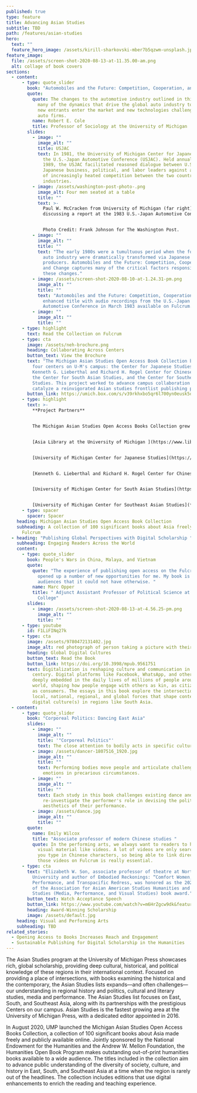 ```yaml
---
published: true
type: feature
title: Advancing Asian Studies
subtitle: TBD
path: /features/asian-studies
hero:
  text: ""
  feature_hero_image: /assets/kirill-sharkovski-mber7b5qzwm-unsplash.jpg
feature_image:
  file: /assets/screen-shot-2020-08-13-at-11.35.00-am.png
  alt: collage of book covers
sections:
  - content:
      - type: quote_slider
        book: "Automobiles and the Future: Competition, Cooperation, and Change"
        quote:
          quote: The changes to the automotive industry outlined in this volume underlie
            many of the dynamics that drive the global auto industry today as
            new entrants enter the market and new technologies challenge all
            auto firms.
          name: Robert E. Cole
          title: Professor of Sociology at the University of Michigan
        slides:
          - image: ""
            image_alt: ""
            title: USJAC
            text: In 1981, the University of Michigan Center for Japanese Studies launched
              the U.S.-Japan Automotive Conference (USJAC). Held annually until
              1989, the USJAC facilitated reasoned dialogue between U.S. and
              Japanese business, political, and labor leaders against a backdrop
              of increasingly heated competition between the two countries’ auto
              industries.
          - image: /assets/washington-post-photo-.png
            image_alt: Four men seated at a table
            title: ""
            text: >-
              Paul W. McCracken from University of Michigan (far right),
              discussing a report at the 1983 U.S.-Japan Automotive Conference.


              Photo Credit: Frank Johnson for The Washington Post.
          - image: ""
            image_alt: ""
            title: ""
            text: "The early 1980s were a tumultuous period when the fortunes of the U. S.
              auto industry were dramatically transformed via Japanese
              producers. Automobiles and the Future: Competition, Cooperation,
              and Change captures many of the critical factors responsible for
              these changes."
          - image: /assets/screen-shot-2020-08-10-at-1.24.31-pm.png
            image_alt: ""
            title: ""
            text: "Automobiles and the Future: Competition, Cooperation, and Change is an
              enhanced title with audio recordings from the U.S.-Japan
              Automotive Conference in March 1983 available on Fulcrum."
          - image: ""
            image_alt: ""
            title: ""
      - type: highlight
        text: Read the Collection on Fulcrum
      - type: cta
        image: /assets/neh-brochure.png
        heading: Collaborating Across Centers
        button_text: View the Brochure
        text: "The Michigan Asian Studies Open Access Book Collection brought together
          four centers on U-M's campus: the Center for Japanese Studies, the
          Kenneth G. Lieberthal and Richard H. Rogel Center for Chinese Studies,
          the Center for South Asian Studies, and the Center for Southeast Asian
          Studies. This project worked to advance campus collaboration and
          catalyze a reinvigorated Asian studies frontlist publishing program. "
        button_link: https://umich.box.com/s/v39rkhxbo5qr6l700yn0eusk5qbhzfwh
      - type: highlight
        text: >-
          **Project Partners**


          The Michigan Asian Studies Open Access Books Collection grew from a partnership between faculty from four Asian Studies Centers at the University of Michigan, librarians from U-M Asia Library and International Studies, and University of Michigan Press staff.


          [Asia Library at the University of Michigan ](https://www.lib.umich.edu/locations-and-hours/asia-library/collections-and-history)


          [University of Michigan Center for Japanese Studies](https://ii.umich.edu/cjs)


          [Kenneth G. Lieberthal and Richard H. Rogel Center for Chinese Studies](https://ii.umich.edu/lrccs)


          [University of Michigan Center for South Asian Studies](https://ii.umich.edu/csas)


          [University of Michigan Center for Southeast Asian Studies](**<https://ii.umich.edu/cseas>**)
      - type: spacer
        spacer: Spacer
    heading: Michigan Asian Studies Open Access Book Collection
    subheading: A collection of 100 significant books about Asia freely available on
      Fulcrum
  - heading: "Publishing Global Perspectives with Digital Scholarship "
    subheading: Engaging Readers Across the World
    content:
      - type: quote_slider
        book: People's Wars in China, Malaya, and Vietnam
        quote:
          quote: "The experience of publishing open access on the Fulcrum platform has
            opened up a number of new opportunities for me. My book is finding
            audiences that it could not have otherwise. "
          name: Marc Opper
          title: " Adjunct Assistant Professor of Political Science at Randolph-Macon
            College"
        slides:
          - image: /assets/screen-shot-2020-08-13-at-4.56.25-pm.png
            image_alt: ""
            title: ""
      - type: youtube
        id: F1LiFINq27k
      - type: cta
        image: /assets/9780472131402.jpg
        image_alt: red photograph of person taking a picture with their mobile phone
        heading: Global Digital Cultures
        button_text: Read the Book
        button_link: https://doi.org/10.3998/mpub.9561751
        text: Digitalization is reshaping culture and communication in the twenty-first
          century. Digital platforms like Facebook, WhatsApp, and others are
          deeply embedded in the daily lives of millions of people around the
          world, shaping how people engage with others as kin, as citizens, and
          as consumers. The essays in this book explore the intersections of
          local, national, regional, and global forces that shape contemporary
          digital culture(s) in regions like South Asia.
  - content:
      - type: quote_slider
        book: "Corporeal Politics: Dancing East Asia"
        slides:
          - image: ""
            image_alt: ""
            title: '"Corporeal Politics"'
            text: The close attention to bodily acts in specific cultural contexts
          - image: /assets/dancer-1807516_1920.jpg
            image_alt: ""
            title: ""
            text: Performing bodies move people and articulate challenging ideas and
              emotions in precarious circumstances.
          - image: ""
            image_alt: ""
            title: ""
            text: Each study in this book challenges existing dance and theater histories to
              re-investigate the performer's role in devising the politics and
              aesthetics of their performance.
          - image: /assets/dance.jpg
            image_alt: ""
            title: ""
        quote:
          name: Emily Wilcox
          title: "Associate professor of modern Chinese studies "
          quote: In the performing arts, we always want to readers to have access to
            visual material like videos. A lot of videos are only searchable if
            you type in Chinese characters, so being able to link directly to
            those videos on Fulcrum is really essential.
      - type: cta
        text: "Elizabeth W. Son, associate professor of theatre at Northwestern
          University and author of Embodied Reckonings: “Comfort Women,”
          Performance, and Transpacific Redress, was honored as the 2020 Winner
          of the Association for Asian American Studies Humanities and Cultural
          Studies (Media, Performance, and Visual Studies) book award."
        button_text: Watch Acceptance Speech
        button_link: https://www.youtube.com/watch?v=m6HrZgcw9dk&feature=emb_err_woyt
        heading: Award-Winning Scholarship
        image: /assets/default.jpg
    heading: Visual and Performing Arts
    subheading: TBD
related_stories:
  - Opening Access to Books Increases Reach and Engagement
  - Sustainable Publishing for Digital Scholarship in the Humanities
---
```

The Asian Studies program at the University of Michigan Press showcases rich, global scholarship, providing deep cultural, historical, and political knowledge of these regions in their international context. Focused on providing a place of intersections, with books examining the historical and the contemporary, the Asian Studies lists expands—and often challenges—our understanding in regional history and politics, cultural and literary studies, media and performance. The Asian Studies list focuses on East, South, and Southeast Asia, along with its partnerships with the prestigious Centers on our campus. Asian Studies is the fastest growing area at the University of Michigan Press, with a dedicated editor appointed in 2016. 

In August 2020, UMP launched the Michigan Asian Studies Open Access Books Collection, a collection of 100 significant books about Asia made freely and publicly available online. Jointly sponsored by the National Endowment for the Humanities and the Andrew W. Mellon Foundation, the Humanities Open Book Program makes outstanding out-of-print humanities books available to a wide audience. The titles included in the collection aim to advance public understanding of the diversity of society, culture, and history in East, South, and Southeast Asia at a time when the region is rarely out of the headlines. The collection includes editions that use digital enhancements to enrich the reading and teaching experience.